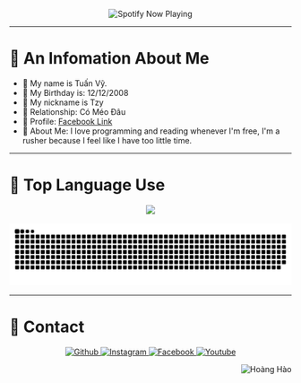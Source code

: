 <p align="center">
    <img src="https://now-playing-on-spotify.vercel.app/api/spotify" alt="Spotify Now Playing" width="350"/></a>
</p>

<hr>

# 👑 An Infomation About Me

-   👀 My name is Tuấn Vỹ.
-   🎂 My Birthday is: 12/12/2008
-   👑 My nickname is Tzy
-   💓 Relationship: Có Méo Đâu
-   🌟 Profile: [Facebook Link](https://www.facebook.com/ltzycutes1tg)
-   💎 About Me: I love programming and reading whenever I'm free, I'm a rusher because I feel like I have too little time.

<hr>

# 👑 Top Language Use

<p align="center">
<img src="https://github-readme-stats.vercel.app/api/top-langs/?username=kemnasa&text_color=daf7dc&bg_color=151515">

![](https://github.com/Platane/snk/raw/output/github-contribution-grid-snake.svg)
</p>
    
<hr>

# 👑 Contact
<p align="center">
<a href="https://github.com/TuanZyy">
  <img alt="Github" width="100" src="https://cdn-icons-png.flaticon.com/512/179/179323.png" />
</a>
<a href="https://www.instagram.com/tzycutes1tg.ltv/">
  <img alt="Instagram" width="100" src="https://cdn-icons-png.flaticon.com/128/1384/1384063.png" />
</a>
<a href="https://www.facebook.com/ltzycutes1tg">
  <img alt="Facebook" width="100" src="https://cdn-icons-png.flaticon.com/128/5968/5968764.png" />
</a>
<a href="http://www.youtube.com/channel/cocainit">
  <img alt="Youtube" width="100" src="https://cdn-icons-png.flaticon.com/128/187/187209.png" />
</a>
<p align="right">
<img src="https://komarev.com/ghpvc/?username=HarryWakazaki&label=T%E1%BB%95ng%20Ng%C6%B0%E1%BB%9Di%20Tham%20Quan&color=0e75b6&style=flat" alt="Hoàng Hào" /> </p>
